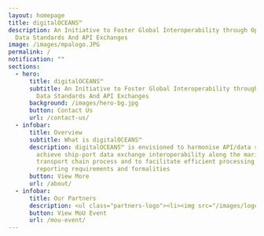 ```yaml
---
layout: homepage
title: digitalOCEANS™
description: An Initiative to Foster Global Interoperability through Open/Common
  Data Standards And API Exchanges
image: /images/mpalogo.JPG
permalink: /
notification: ""
sections:
  - hero:
      title: digitalOCEANS™
      subtitle: An Initiative to Foster Global Interoperability through Open/Common
        Data Standards And API Exchanges
      background: /images/hero-bg.jpg
      button: Contact Us
      url: /contact-us/
  - infobar:
      title: Overview
      subtitle: What is digitalOCEANS™
      description: digitalOCEANS™ is envisioned to harmonise API/data standards to
        achieve ship-port data exchange interoperability along the maritime
        transport chain process and to facilitate efficient processing of port
        reporting requirements and formalities
      button: View More
      url: /about/
  - infobar:
      title: Our Partners
      description: <ul class="partners-logo"><li><img src="/images/logo_cargosmart.svg" alt="CargoSmart" /></li><li><img src="/images/logo_gets.svg" alt="GeTS" width="180px" /></li><li><img src="/images/maersk_group_logo.svg" alt="Maersk GTD" /></li><li><img src="/images/logo_port_rotterdam.svg" alt="Port of Rotterdam Authority" /></li><li><img src="/images/logo_psa_international.svg" alt="PSA International" /></li><li><img src="/images/logo_dcsa.svg" alt="Digital Container Shipping Association" /></li></ul>
      button: View MoU Event
      url: /mou-event/
---
```

